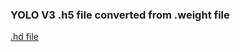   ### YOLO V3 .h5 file converted from .weight file
  [.hd file](https://drive.google.com/open?id=1fbY1kJfdlQ7WKRVwSa8Tj6GWEKZNUHE)
